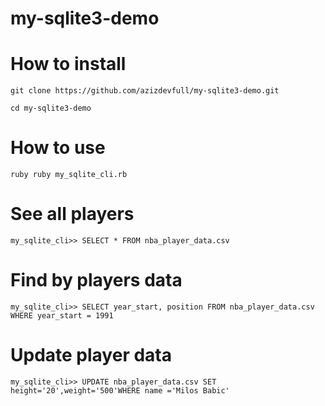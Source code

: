 
# my-sqlite3-demo

# How to install

```
git clone https://github.com/azizdevfull/my-sqlite3-demo.git
```

```
cd my-sqlite3-demo
```

# How to use

```
ruby ruby my_sqlite_cli.rb
```

# See all players

```
my_sqlite_cli>> SELECT * FROM nba_player_data.csv
```

# Find by players data

```
my_sqlite_cli>> SELECT year_start, position FROM nba_player_data.csv WHERE year_start = 1991
```

# Update player data 

```
my_sqlite_cli>> UPDATE nba_player_data.csv SET height='20',weight='500'WHERE name ='Milos Babic'
```
